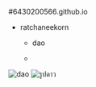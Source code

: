 #6430200566.github.io

- ratchaneekorn 
  - dao
 
  - 
![dao](https://github.com/user-attachments/assets/cc1018aa-b2d2-4de4-bd8b-7c1b4d12cbd6)
![รูปดาว](img/dao.png)









